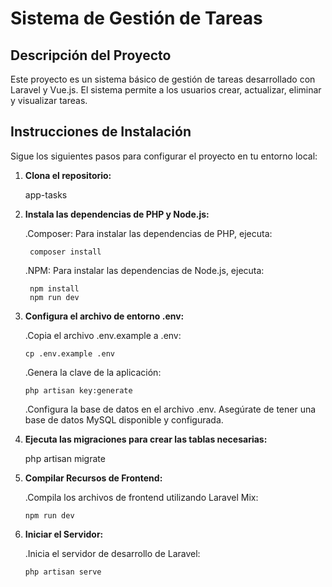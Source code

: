 # Sistema de Gestión de Tareas

## Descripción del Proyecto

Este proyecto es un sistema básico de gestión de tareas desarrollado con Laravel y Vue.js. El sistema permite a los usuarios crear, actualizar, eliminar y visualizar tareas.

## Instrucciones de Instalación

Sigue los siguientes pasos para configurar el proyecto en tu entorno local:

1.  **Clona el repositorio:**

    app-tasks

2.  **Instala las dependencias de PHP y Node.js:**

    .Composer: Para instalar las dependencias de PHP, ejecuta:

         composer install

    .NPM: Para instalar las dependencias de Node.js, ejecuta:

         npm install
         npm run dev

3.  **Configura el archivo de entorno .env:**

    .Copia el archivo .env.example a .env:

        cp .env.example .env

    .Genera la clave de la aplicación:

        php artisan key:generate

    .Configura la base de datos en el archivo .env. Asegúrate de tener una base de datos MySQL disponible y configurada.

4.  **Ejecuta las migraciones para crear las tablas necesarias:**

    php artisan migrate

5.  **Compilar Recursos de Frontend:**

    .Compila los archivos de frontend utilizando Laravel Mix:

        npm run dev

6.  **Iniciar el Servidor:**

    .Inicia el servidor de desarrollo de Laravel:

        php artisan serve
